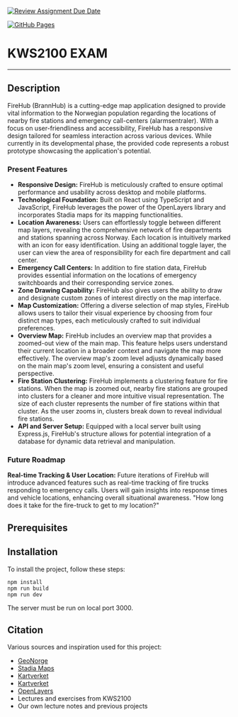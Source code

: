 [![Review Assignment Due Date](https://classroom.github.com/assets/deadline-readme-button-24ddc0f5d75046c5622901739e7c5dd533143b0c8e959d652212380cedb1ea36.svg)](https://classroom.github.com/a/y-IGFidy)

[![GitHub Pages](https://img.shields.io/badge/Exam%20Map-Deployed-blue)](https://kristiania-kws2100-2024.github.io/kws2100-exam-kath0809/)

# KWS2100 EXAM

---

## Description

FireHub (BrannHub) is a cutting-edge map application designed to provide vital information to the Norwegian population
regarding
the locations of nearby fire stations and emergency call-centers (alarmsentraler). With a focus on user-friendliness and
accessibility,
FireHub has a responsive design tailored for seamless interaction across various devices. While currently in its
developmental phase, the provided code represents a robust prototype showcasing the application's potential.

### Present Features

- **Responsive Design:** FireHub is meticulously crafted to ensure optimal performance and usability across desktop and
  mobile platforms.
- **Technological Foundation:** Built on React using TypeScript and JavaScript, FireHub leverages the power of the
  OpenLayers library and incorporates Stadia maps for its mapping functionalities.
- **Location Awareness:** Users can effortlessly toggle between different map layers, revealing the comprehensive
  network of fire departments and stations spanning across Norway. Each location is intuitively marked with an icon for
  easy identification. Using an additional toggle layer, the user can view the area of responsibility for each fire
  department and call center.
- **Emergency Call Centers:** In addition to fire station data, FireHub provides essential information on the locations
  of emergency switchboards and their corresponding service zones.
- **Zone Drawing Capability:** FireHub also gives users the ability to draw and designate custom zones of interest
  directly on the map interface.
- **Map Customization:** Offering a diverse selection of map styles, FireHub allows users to tailor their visual
  experience by choosing from four distinct map types, each meticulously crafted to suit individual preferences.
- **Overview Map:** FireHub includes an overview map that provides a zoomed-out view of the main map. This feature helps
  users understand their current location in a broader context and navigate the map more effectively. The overview map's
  zoom level adjusts dynamically based on the main map's zoom level, ensuring a consistent and useful perspective.
- **Fire Station Clustering:** FireHub implements a clustering feature for fire stations. When the map is zoomed out,
  nearby fire stations are grouped into clusters for a cleaner and more intuitive visual representation. The size of
  each cluster represents the number of fire stations within that cluster. As the user zooms in, clusters break down to
  reveal individual fire stations.
- **API and Server Setup:** Equipped with a local server built using Express.js, FireHub's structure allows for
  potential
  integration of a database for dynamic data retrieval and manipulation.

### Future Roadmap

**Real-time Tracking & User Location:** Future iterations of FireHub will introduce advanced features such as
real-time tracking of fire trucks responding to emergency calls. Users will gain insights into response times and
vehicle locations, enhancing overall situational awareness. "How long does it take for the fire-truck to get to my
location?"

## Prerequisites

## Installation

To install the project, follow these steps:

    npm install
    npm run build
    npm run dev

The server must be run on local port 3000.

## Citation

Various sources and inspiration used for this project:

- [GeoNorge](https://www.geonorge.no/)
- [Stadia Maps](https://stadiamaps.com/)
- [Kartverket](https://kart.dsb.no/)
- [Kartverket](https://www.kartverket.no/)
- [OpenLayers](https://openlayers.org/)
- Lectures and exercises from KWS2100
- Our own lecture notes and previous projects
